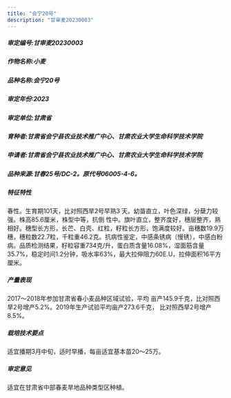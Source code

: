 ```yaml
---
title: "会宁20号"
description: "甘审麦20230003"
---
```

##### 审定编号:甘审麦20230003

##### 作物名称:小麦

##### 品种名称:会宁20号

##### 审定年份:2023

##### 审定单位:甘肃省

##### 育种者:甘肃省会宁县农业技术推广中心、甘肃农业大学生命科学技术学院

##### 申请者:甘肃省会宁县农业技术推广中心、甘肃农业大学生命科学技术学院

##### 品种来源:甘春25号/DC-2。原代号06005-4-6。

##### 特征特性
春性。生育期101天，比对照西旱2号早熟3 天。幼苗直立，叶色深绿，分蘖力较强。株高85.6厘米，株型中等，抗倒 性中。旗叶直立，整齐度好，穗层整齐，熟相好。穗型长方形，长芒、白壳、红粒，籽粒长方形，饱满度较好。亩穗数19.9万穗，穗粒数22.7粒，千粒重46.2克。抗病性鉴定，中感条锈病（慢锈），中感白粉病。品质检测结果，籽粒容重734克/升，蛋白质含量16.08%，湿面筋含量35.7%，稳定时间1.2分钟，吸水率63%，最大拉伸阻力60E.U，拉伸面积16平方厘米。

##### 产量表现
2017～2018年参加甘肃省春小麦品种区域试验，平均 亩产145.9千克，比对照西旱2号增产5.2%。2019年生产试验平均亩产273.6千克， 比对照西旱2号增产8.5%。

##### 栽培技术要点
适宜播期3月中旬，适时早播，每亩适宜基本苗20～25万。

##### 审定意见
适宜在甘肃省中部春麦旱地品种类型区种植。
